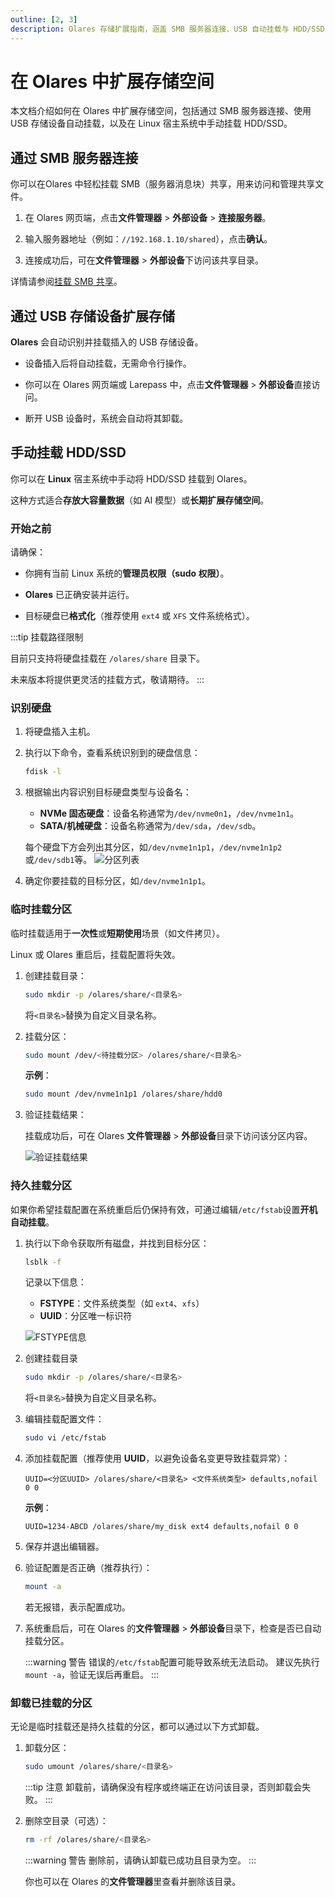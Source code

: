 ```yaml
---
outline: [2, 3]
description: Olares 存储扩展指南，涵盖 SMB 服务器连接、USB 自动挂载与 HDD/SSD 手动挂载设置，助你灵活扩展本地存储空间，高效管理大型 AI 模型与数据资源。
---
```

# 在 Olares 中扩展存储空间

本文档介绍如何在 Olares 中扩展存储空间，包括通过 SMB 服务器连接、使用 USB 存储设备自动挂载，以及在 Linux 宿主系统中手动挂载 HDD/SSD。

## 通过 SMB 服务器连接

你可以在Olares 中轻松挂载 SMB（服务器消息块）共享，用来访问和管理共享文件。

1. 在 Olares 网页端，点击**文件管理器** > **外部设备** > **连接服务器**。

2. 输入服务器地址（例如：`//192.168.1.10/shared`），点击**确认**。

3. 连接成功后，可在**文件管理器** > **外部设备**下访问该共享目录。

详情请参阅[挂载 SMB 共享](../olares/files/mount-SMB.md)。

## 通过 USB 存储设备扩展存储

**Olares** 会自动识别并挂载插入的 USB 存储设备。

- 设备插入后将自动挂载，无需命令行操作。

- 你可以在 Olares 网页端或 Larepass 中，点击**文件管理器** > **外部设备**直接访问。

- 断开 USB 设备时，系统会自动将其卸载。

## 手动挂载 HDD/SSD

你可以在 **Linux** 宿主系统中手动将 HDD/SSD 挂载到 Olares。

这种方式适合**存放大容量数据**（如 AI 模型）或**长期扩展存储空间**。

### 开始之前

请确保：

- 你拥有当前 Linux 系统的**管理员权限（sudo 权限）**。

- **Olares** 已正确安装并运行。

- 目标硬盘已**格式化**（推荐使用 `ext4` 或 `XFS` 文件系统格式）。

:::tip 挂载路径限制

目前只支持将硬盘挂载在 `/olares/share` 目录下。

未来版本将提供更灵活的挂载方式，敬请期待。
:::

### 识别硬盘

1. 将硬盘插入主机。

2. 执行以下命令，查看系统识别到的硬盘信息：

   ```bash
   fdisk -l
   ```

3. 根据输出内容识别目标硬盘类型与设备名：

    - **NVMe 固态硬盘**：设备名称通常为`/dev/nvme0n1`，`/dev/nvme1n1`。
    - **SATA/机械硬盘**：设备名称通常为`/dev/sda`，`/dev/sdb`。

    每个硬盘下方会列出其分区，如`/dev/nvme1n1p1`，`/dev/nvme1n1p2`或`/dev/sdb1`等。
    ![分区列表](/images/zh/manual/tutorials/expand-storage-partition.png#bordered)

4. 确定你要挂载的目标分区，如`/dev/nvme1n1p1`。

### 临时挂载分区

临时挂载适用于**一次性**或**短期使用**场景（如文件拷贝）。

Linux 或 Olares 重启后，挂载配置将失效。

1. 创建挂载目录：

    ```bash
    sudo mkdir -p /olares/share/<目录名>
    ```

    将`<目录名>`替换为自定义目录名称。

2. 挂载分区：

    ```bash
    sudo mount /dev/<待挂载分区> /olares/share/<目录名>  
    ```

    **示例**：

    ```bash
    sudo mount /dev/nvme1n1p1 /olares/share/hdd0
    ```

3. 验证挂载结果：

    挂载成功后，可在 Olares **文件管理器** > **外部设备**目录下访问该分区内容。

    ![验证挂载结果](/images/zh/manual/tutorials/expand-storage-mount-result-cn.png#bordered)

### 持久挂载分区

如果你希望挂载配置在系统重启后仍保持有效，可通过编辑`/etc/fstab`设置**开机自动挂载**。

1. 执行以下命令获取所有磁盘，并找到目标分区：

    ```bash
    lsblk -f
    ```

    记录以下信息：
    - **FSTYPE**：文件系统类型（如 `ext4`、`xfs`）
    - **UUID**：分区唯一标识符

    ![FSTYPE信息](/images/zh/manual/tutorials/expand-storage-fstype.png#bordered)

2. 创建挂载目录

    ```bash
    sudo mkdir -p /olares/share/<目录名>
    ```

    将`<目录名>`替换为自定义目录名称。

3. 编辑挂载配置文件：

    ```bash
    sudo vi /etc/fstab
    ```

4. 添加挂载配置（推荐使用 **UUID**，以避免设备名变更导致挂载异常）：

    ```
   UUID=<分区UUID> /olares/share/<目录名> <文件系统类型> defaults,nofail 0 0
    ```

    **示例**：

    ```
    UUID=1234-ABCD /olares/share/my_disk ext4 defaults,nofail 0 0
    ```

5. 保存并退出编辑器。

6. 验证配置是否正确（推荐执行）：

    ```bash
    mount -a
    ```
    
    若无报错，表示配置成功。

7. 系统重启后，可在 Olares 的**文件管理器** > **外部设备**目录下，检查是否已自动挂载分区。

    :::warning 警告
    错误的`/etc/fstab`配置可能导致系统无法启动。
    建议先执行`mount -a`，验证无误后再重启。
    :::

### 卸载已挂载的分区

无论是临时挂载还是持久挂载的分区，都可以通过以下方式卸载。

1. 卸载分区：

    ```bash
    sudo umount /olares/share/<目录名>
    ```

    :::tip 注意
    卸载前，请确保没有程序或终端正在访问该目录，否则卸载会失败。
    :::

2. 删除空目录（可选）：

    ```bash
    rm -rf /olares/share/<目录名>
    ```

    :::warning 警告
    删除前，请确认卸载已成功且目录为空。
    :::

    你也可以在 Olares 的**文件管理器**里查看并删除该目录。